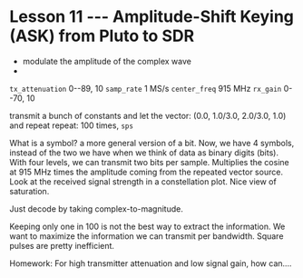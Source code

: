 # Lesson 11 --- Amplitude-Shift Keying (ASK) from Pluto to SDR

- modulate the amplitude of the complex wave
- 


`tx_attenuation` 0--89, 10
`samp_rate` 1 MS/s
`center_freq` 915 MHz
`rx_gain` 0--70, 10

transmit a bunch of constants and let the 
vector: (0.0, 1.0/3.0, 2.0/3.0, 1.0) and repeat
repeat: 100 times, `sps`

What is a symbol? a more general version of a bit. Now, we have 4 symbols, instead of the two we have when we think of data as binary digits (bits). With four levels, we can transmit two bits per sample. Multiplies the cosine at 915 MHz times the amplitude coming from the repeated vector source.
Look at the received signal strength in a constellation plot.
Nice view of saturation.

Just decode by taking complex-to-magnitude.

Keeping only one in 100 is not the best way to extract the information. We want to maximize the information we can transmit per bandwidth.
Square pulses are pretty inefficient.

Homework:
For high transmitter attenuation and low signal gain, how can....
